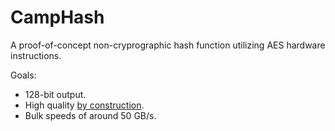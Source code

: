 # CampHash

A proof-of-concept non-cryprographic hash function utilizing AES hardware instructions.

Goals:

- 128-bit output.
- High quality [by construction](https://blog.cessen.com/post/2024_07_10_hash_design_and_goodharts_law).
- Bulk speeds of around 50 GB/s.
